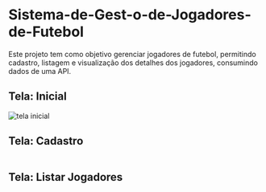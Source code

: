 # Sistema-de-Gest-o-de-Jogadores-de-Futebol
Este projeto tem como objetivo gerenciar jogadores de futebol, permitindo cadastro, listagem e visualização dos detalhes dos jogadores, consumindo dados de uma API.


## Tela: Inicial

![tela inicial](imagens/paginainicial.png)

## Tela: Cadastro
<img src=""></img>
## Tela: Listar Jogadores
<img src=""></img>
